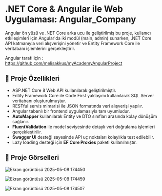 # .NET Core & Angular ile Web Uygulaması: Angular_Company

Angular ön yüzü ve .NET Core arka ucu ile geliştirilmiş bu proje, kullanıcı etkileşimleri için Angular'da iki modül (main, admin) sunarken, .NET Core API katmanıyla veri alışverişini yönetir ve Entity Framework Core ile veritabanı işlemlerini gerçekleştirir.

Angular tarafı için : https://github.com/melisakkus/myAcademyAngularProject 

## 🚀 Proje Özellikleri

- ASP.NET Core 8 Web API kullanılarak geliştirilmiştir.  
- Entity Framework Core ile Code First yaklaşımı kullanılarak SQL Server veritabanı oluşturulmuştur.  
- RESTful servis mimarisi ile JSON formatında veri alışverişi yapılır.  
- Angular tabanlı bir frontend uygulamasıyla tam uyumludur.  
- **AutoMapper** kullanılarak Entity ve DTO sınıfları arasında kolay dönüşüm sağlanır.  
- **FluentValidation** ile model seviyesinde detaylı veri doğrulama işlemleri gerçekleştirilir.  
- **Swagger UI** desteği sayesinde API uç noktaları kolaylıkla test edilebilir.  
- Lazy loading desteği için **EF Core Proxies** paketi kullanılmıştır.  

## 🚀 Proje Görselleri

![Ekran görüntüsü 2025-05-08 174450](https://github.com/user-attachments/assets/145ed662-897b-4206-bca4-b3dbc507cf3d)

![Ekran görüntüsü 2025-05-08 174459](https://github.com/user-attachments/assets/8ede10e4-6b1e-4b79-badf-a7572b9a7665)

![Ekran görüntüsü 2025-05-08 174507](https://github.com/user-attachments/assets/c0de9f01-d190-4918-8953-c55e630094ac)
